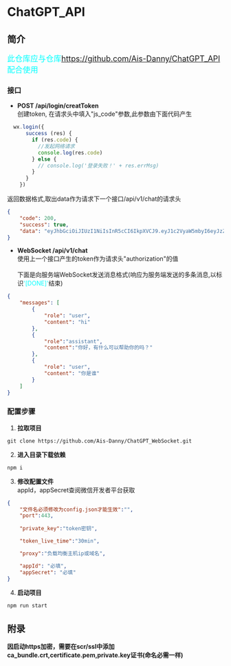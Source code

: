 # <b>ChatGPT_API</b>

## <b>简介</b>
<font color = #00FFFF size=4 >此仓库应与仓库<a>https://github.com/Ais-Danny/ChatGPT_API</a>配合使用</font>
### <b>接口</b>
- <b>POST /api/login/creatToken</b><br>
创建token, 在请求头中填入"js_code"参数,此参数由下面代码产生
```javascript
  wx.login({
      success (res) {
        if (res.code) {
          //发起网络请求
          console.log(res.code)
        } else {
          // console.log('登录失败！' + res.errMsg)
        }
      }
    })
```
    
返回数据格式,取出data作为请求下一个接口/api/v1/chat的请求头
```json
{
    "code": 200,
    "success": true,
    "data": "eyJhbGciOiJIUzI1NiIsInR5cCI6IkpXVCJ9.eyJ1c2VyaW5mbyI6eyJzZXNzaW9uX2tleSI6IkVaTXZiVTc5TU42RXMxZldCQTVNSGc9PSIsIm9wZW5pZCI6Im9rQmM3NHhKM1g2MGRUX3BJbU1NOHZhV1R0NWcifSwiaWF0IjoxNjgyOTE1NDEzLCJleHAiOjE2ODI5MTcyMTN9.cARM2BU1tcVqtCHqgo9SEOQ7TnFDqH1KiSdH00rsr78"
}
```

- <b>WebSocket /api/v1/chat</b><br>
使用上一个接口产生的token作为请求头"authorization"的值
<br><br>
下面是向服务端WebSocket发送消息格式(响应为服务端发送的多条消息,以标识<font color = #00FFFF>'[DONE]'</font>结束)
```json
{
    "messages": [
        {
            "role": "user",
            "content": "hi"
        },
        {
            "role":"assistant",
            "content":"你好，有什么可以帮助你的吗？"
        },
        {
            "role": "user",
            "content": "你是谁"
        }
    ]
}
```
### <b>配置步骤
1. 拉取项目</b>

```shell
git clone https://github.com/Ais-Danny/ChatGPT_WebSocket.git
```
2. <b> 进入目录下载依赖</b>
```shell
npm i
```
3. <b>修改配置文件</b><br>
appId，appSecret查阅微信开发者平台获取
```json
{
    "文件名必须修改为config.json才能生效":"",
    "port":443,
    
    "private_key":"token密钥",

    "token_live_time":"30min",

    "proxy":"负载均衡主机ip或域名",

    "appId": "必填",
    "appSecret": "必填"
}
```
4. <b>启动项目</b>
```shell
npm run start
```

## <b>附录</b>

<b>因启动https加密，需要在scr/ssl中添加ca_bundle.crt,certificate.pem,private.key证书(命名必需一样)</b>